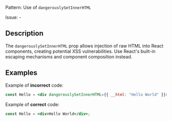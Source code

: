 Pattern: Use of `dangerouslySetInnerHTML`

Issue: -

## Description

The `dangerouslySetInnerHTML` prop allows injection of raw HTML into React components, creating potential XSS vulnerabilities. Use React's built-in escaping mechanisms and component composition instead.

## Examples

Example of **incorrect** code:
```jsx
const Hello = <div dangerouslySetInnerHTML={{ __html: "Hello World" }}></div>;
```

Example of **correct** code:
```jsx
const Hello = <div>Hello World</div>;
```